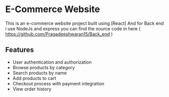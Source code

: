 # E-Commerce Website

This is an e-commerce website project built using [React]
And for Back end i use NodeJs and express 
you can find the source code in here ( https://github.com/Pragadeeshwaran15/Back_end )

## Features

- User authentication and authorization
- Browse products by category
- Search products by name
- Add products to cart
- Checkout process with payment integration
- View order history
